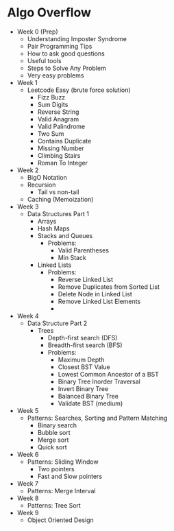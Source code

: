 # Algo Overflow

- Week 0 (Prep)
  - Understanding Imposter Syndrome
  - Pair Programming Tips
  - How to ask good questions
  - Useful tools
  - Steps to Solve Any Problem
  - Very easy problems
- Week 1
  - Leetcode Easy (brute force solution)
    - Fizz Buzz
    - Sum Digits
    - Reverse String
    - Valid Anagram
    - Valid Palindrome
    - Two Sum
    - Contains Duplicate
    - Missing Number
    - Climbing Stairs
    - Roman To Integer
- Week 2
  - BigO Notation
  - Recursion
    - Tail vs non-tail 
  - Caching (Memoization)
- Week 3
  - Data Structures Part 1
     - Arrays
     - Hash Maps
     - Stacks and Queues
       - Problems:
         - Valid Parentheses
         - Min Stack
     - Linked Lists
       - Problems:
         - Reverse Linked List
         - Remove Duplicates from Sorted List
         - Delete Node in Linked List
         - Remove Linked List Elements
         - 
- Week 4
  - Data Structure Part 2
     - Trees
       - Depth-first search (DFS)
       - Breadth-first search (BFS)
       - Problems:
         - Maximum Depth
         - Closest BST Value
         - Lowest Common Ancestor of a BST
         - Binary Tree Inorder Traversal
         - Invert Binary Tree
         - Balanced Binary Tree
         - Validate BST (medium)
- Week 5
  - Patterns: Searches, Sorting and Pattern Matching
    - Binary search
    - Bubble sort
    - Merge sort
    - Quick sort
- Week 6
  - Patterns: Sliding Window
    - Two pointers
    - Fast and Slow pointers
- Week 7
  - Patterns: Merge Interval
- Week 8
  - Patterns: Tree Sort
- Week 9 
  - Object Oriented Design


